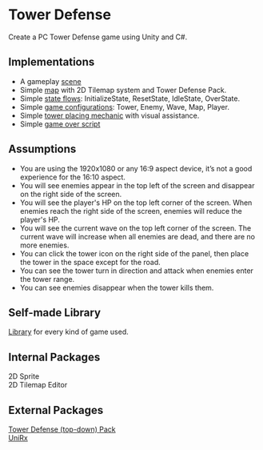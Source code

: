 # Tower Defense
Create a PC Tower Defense game using Unity and C#.

## Implementations
- A gameplay [scene](Assets/Scene)
- Simple [map](Assets/Resources/Map) with 2D Tilemap system and Tower Defense Pack.
- Simple [state flows](Assets/Scripts/States): InitializeState, ResetState, IdleState, OverState.
- Simple [game configurations](Assets/Resources/Asset): Tower, Enemy, Wave, Map, Player.
- Simple [tower placing mechanic](Assets/Scripts/UI/TowerPlacing.cs) with visual assistance.
- Simple [game over script](Assets/Scripts/UI/GameResultUI.cs)

## Assumptions
- You are using the 1920x1080 or any 16:9 aspect device, it’s not a good experience for the 16:10 aspect.
- You will see enemies appear in the top left of the screen and disappear on the right side of the screen.
- You will see the player's HP on the top left corner of the screen. When enemies reach the right side of the screen, enemies will reduce the player's HP.
- You will see the current wave on the top left corner of the screen. The current wave will increase when all enemies are dead, and there are no more enemies.
- You can click the tower icon on the right side of the panel, then place the tower in the space except for the road.
- You can see the tower turn in direction and attack when enemies enter the tower range.
- You can see enemies disappear when the tower kills them.

## Self-made Library
[Library](Assets/Pro%20Standard%20Assets/Library) for every kind of game used.

## Internal Packages
2D Sprite\
2D Tilemap Editor

## External Packages
[Tower Defense (top-down) Pack](https://opengameart.org/content/tower-defense-300-tilessprites)\
[UniRx](https://assetstore.unity.com/packages/tools/integration/unirx-reactive-extensions-for-unity-17276)
